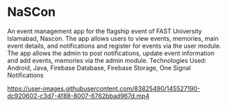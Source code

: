 # NaSCon
An event management app for the flagship event of FAST University Islamabad, Nascon. 
The app allows users to view events, memories, main event details, and notifications and register for events via the user module. 
The app allows the admin to post notifications, update event information and add events, memories via the admin module. 
Technologies Used: Android, Java, Firebase Database, Firebase Storage, One Signal Notifications


https://user-images.githubusercontent.com/83825490/145527190-dc920602-c3d7-4f88-8007-6762bbad967d.mp4

